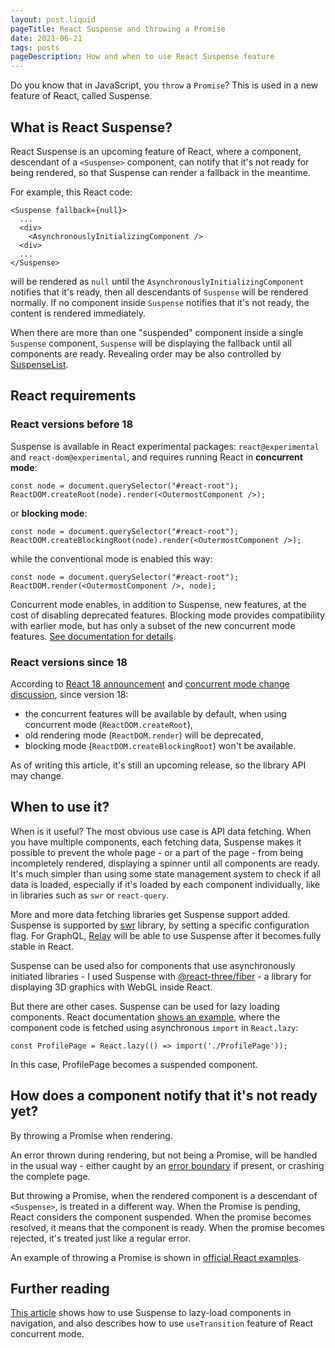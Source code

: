 ```yaml
---
layout: post.liquid
pageTitle: React Suspense and throwing a Promise
date: 2021-06-21
tags: posts
pageDescription: How and when to use React Suspense feature
---
```


Do you know that in JavaScript, you `throw` a `Promise`? This is used in a new feature of React, called Suspense.

## What is React Suspense?

React Suspense is an upcoming feature of React, where a component, descendant of a `<Suspense>` component, can notify that it's not ready for being rendered, so that Suspense can render a fallback in the meantime.

For example, this React code:
```
<Suspense fallback={null}>
  ...
  <div>
    <AsynchronouslyInitializingComponent />
  <div>
  ...
</Suspense>
```
will be rendered as `null` until the `AsynchronouslyInitializingComponent` notifies that it's ready, then all descendants of `Suspense` will be rendered normally. If no component inside `Suspense` notifies that it's not ready, the content is rendered immediately.

When there are more than one "suspended" component inside a single `Suspense` component, `Suspense` will be displaying the fallback until all components are ready. Revealing order may be also controlled by [SuspenseList](https://reactjs.org/docs/concurrent-mode-patterns.html#suspenselist).

## React requirements

### React versions before 18

Suspense is available in React experimental packages: `react@experimental` and `react-dom@experimental`, and requires running React in **concurrent mode**:
```
const node = document.querySelector("#react-root");
ReactDOM.createRoot(node).render(<OutermostComponent />);
```
or **blocking mode**:
```
const node = document.querySelector("#react-root");
ReactDOM.createBlockingRoot(node).render(<OutermostComponent />);
```
while the conventional mode is enabled this way:
```
const node = document.querySelector("#react-root");
ReactDOM.render(<OutermostComponent />, node);
```
Concurrent mode enables, in addition to Suspense, new features, at the cost of disabling deprecated features. Blocking mode provides compatibility with earlier mode, but has only a subset of the new concurrent mode features. [See documentation for details](https://reactjs.org/docs/concurrent-mode-adoption.html).

### React versions since 18

According to [React 18 announcement](https://reactjs.org/blog/2021/06/08/the-plan-for-react-18.html) and [concurrent mode change discussion](https://github.com/reactwg/react-18/discussions/64), since version 18:
- the concurrent features will be available by default, when using concurrent mode (`ReactDOM.createRoot`),
- old rendering mode (`ReactDOM.render`) will be deprecated,
- blocking mode (`ReactDOM.createBlockingRoot`) won't be available.

As of writing this article, it's still an upcoming release, so the library API may change.

## When to use it?

When is it useful? The most obvious use case is API data fetching. When you have multiple components, each fetching data, Suspense makes it possible to prevent the whole page - or a part of the page - from being incompletely rendered, displaying a spinner until all components are ready. It's much simpler than using some state management system to check if all data is loaded, especially if it's loaded by each component individually, like in libraries such as `swr` or `react-query`.

More and more data fetching libraries get Suspense support added. Suspense is supported by [swr](https://www.npmjs.com/package/swr) library, by setting a specific configuration flag. For GraphQL, [Relay](https://relay.dev/docs/migration-and-compatibility/suspense-compatibility/) will be able to use Suspense after it becomes fully stable in React.

Suspense can be used also for components that use asynchronously initiated libraries - I used Suspense with [@react-three/fiber](https://www.npmjs.com/package/@react-three/fiber) - a library for displaying 3D graphics with WebGL inside React.

But there are other cases. Suspense can be used for lazy loading components. React documentation [shows an example](https://reactjs.org/docs/concurrent-mode-suspense.html), where the component code is fetched using asynchronous `import` in `React.lazy`:
```
const ProfilePage = React.lazy(() => import('./ProfilePage'));
```
In this case, ProfilePage becomes a suspended component.

## How does a component notify that it's not ready yet?

By throwing a Promise when rendering.

An error thrown during rendering, but not being a Promise, will be handled in the usual way - either caught by an [error boundary](https://reactjs.org/docs/error-boundaries.html) if present, or crashing the complete page.

But throwing a Promise, when the rendered component is a descendant of `<Suspense>`, is treated in a different way. When the Promise is pending, React considers the component suspended. When the promise becomes resolved, it means that the component is ready. When the promise becomes rejected, it's treated just like a regular error.

An example of throwing a Promise is shown in [official React examples](https://codesandbox.io/s/jovial-lalande-26yep?file=/src/fakeApi.js).

## Further reading

[This article](https://css-tricks.com/react-suspense-in-practice/) shows how to use Suspense to lazy-load components in navigation, and also describes how to use `useTransition` feature of React concurrent mode.
